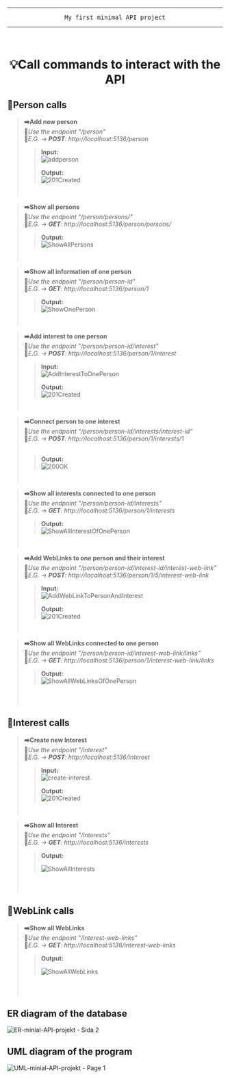 ---

<p align="center">
  <kbd>﻿My first minimal API project</kbd>
</p>

***
<BR>

# <div align="center">💡Call commands to interact with the API</div>

## 🔷Person calls

>**➡️Add new person**
><BR>
>🔸*Use the endpoint "/person"*
><BR>
>🔸*E.G. → **POST**: http://localhost:5136/person*
>>**Input:**
>><BR> 
>>![addperson](https://github.com/mmxzps/Lab3-Mini-Projekt/assets/99285003/6e095ebb-b242-4f15-abb6-1863ab3172ef)
>><BR>
>>
>>**Output:**
>><BR> 
>>![201Created](https://github.com/mmxzps/Lab3-Mini-Projekt/assets/99285003/8e4faa12-a855-4ff6-bbf6-3f965761838d)
>>
><BR> 

>**➡️Show all persons**
> <BR>
>🔸*Use the endpoint "/person/persons/"*
><br>
>🔸*E.G. → **GET**: http://localhost:5136/person/persons/*
>>
>>**Output:**
>><BR> 
>> ![ShowAllPersons](https://github.com/mmxzps/Lab3-Mini-Projekt/assets/99285003/797fb8c6-f0ae-42ee-93a4-9d88a011e854)
>
><BR>
>

>**➡️Show all information of one person**
><BR>
>🔸*Use the endpoint "/person/person-id"*
><BR>
>🔸*E.G. → **GET**: http://localhost:5136/person/1*
>>
>>**Output:**
>><BR> 
>>![ShowOnePerson](https://github.com/mmxzps/Lab3-Mini-Projekt/assets/99285003/33d874da-6a70-4b43-953a-1a7cdb149dc4)
>
><BR>
>

>**➡️Add interest to one person**
> <BR>
>🔸*Use the endpoint "/person/person-id/interest"*
><br>
>🔸*E.G. → **POST**: http://localhost:5136/person/1/interest*
>>**Input:**
>><BR> 
>>![AddInterestToOnePerson](https://github.com/mmxzps/Lab3-Mini-Projekt/assets/99285003/16c78d35-ecd2-43be-bc21-89ab8f7097b7)
>><BR>
>>
>>**Output:**
>><BR> 
>>![201Created](https://github.com/mmxzps/Lab3-Mini-Projekt/assets/99285003/8e4faa12-a855-4ff6-bbf6-3f965761838d)
>>
><BR> 

>**➡️Connect person to one interest**
> <BR>
>🔸*Use the endpoint "/person/person-id/interests/interest-id"*
><br>
>🔸*E.G. → **POST**: http://localhost:5136/person/1/interests/1*
> <BR>
> <BR>
>> 
>>**Output:**
>><BR> 
>>![200OK](https://github.com/mmxzps/Lab3-Mini-Projekt/assets/99285003/67421b35-68a4-44f3-913c-56f82dfa4959)
>>
><BR> 

>**➡️Show all interests connected to one person**
> <BR>
>🔸*Use the endpoint "/person/person-id/interests"*
><br>
>🔸*E.G. → **GET**: http://localhost:5136/person/1/interests*
>>
>>**Output:**
>><BR> 
>>![ShowAllInterestOfOnePerson](https://github.com/mmxzps/Lab3-Mini-Projekt/assets/99285003/ab8be628-4ab6-4f8a-8221-5d08524cd8ca)
>>
><BR> 

>**➡️Add WebLinks to one person and their interest**
> <BR>
>🔸*Use the endpoint "/person/person-id/interest-id/interest-web-link"*
><br>
>🔸*E.G. → **POST**: http://localhost:5136/person/1/5/interest-web-link*
>>**Input:**
>><BR> 
>>![AddWebLinkToPersonAndInterest](https://github.com/mmxzps/Lab3-Mini-Projekt/assets/99285003/b1a28aec-236a-415c-b355-c9d7094ce791)
>><BR>
>>
>>**Output:**
>><BR> 
>>![201Created](https://github.com/mmxzps/Lab3-Mini-Projekt/assets/99285003/8e4faa12-a855-4ff6-bbf6-3f965761838d)
>
><BR> 

>**➡️Show all WebLinks connected to one person**
> <BR>
>🔸*Use the endpoint "/person/person-id/interest-web-link/links"*
><br>
>🔸*E.G. → **GET**: http://localhost:5136/person/1/interest-web-link/links*
>>
>>**Output:**
>><BR> 
>>![ShowAllWebLinksOfOnePerson](https://github.com/mmxzps/Lab3-Mini-Projekt/assets/99285003/5ea9b2e9-9105-47c4-99ee-3a546a01c92c)
>>
><BR> 
><BR> 

## 🔷Interest calls

>**➡️Create new Interest**
><BR>
>🔸*Use the endpoint "/interest"*
><BR>
>🔸*E.G. → **POST**: http://localhost:5136/interest*
>>**Input:**
>><BR> 
>>![create-interest](https://github.com/mmxzps/Lab3-Mini-Projekt/assets/99285003/5637a7fb-1a46-4065-afe9-4a7fa007f12d)
>><BR>
>>
>>**Output:**
>><BR> 
>>![201Created](https://github.com/mmxzps/Lab3-Mini-Projekt/assets/99285003/8e4faa12-a855-4ff6-bbf6-3f965761838d)
>>
><BR> 

>**➡️Show all Interest**
> <BR>
>🔸*Use the endpoint "/interests"*
><br>
>🔸*E.G. → **GET**: http://localhost:5136/interests*
>>**Output:**
>><BR>
>>
>>![ShowAllInterests](https://github.com/mmxzps/Lab3-Mini-Projekt/assets/99285003/d47034f8-2b66-4977-9807-733499e24dc5)
>>
><BR> 
><BR> 

## 🔷WebLink calls
>**➡️Show all WebLinks**
> <BR>
>🔸*Use the endpoint "/interest-web-links"*
><br>
>🔸*E.G. → **GET**: http://localhost:5136/interest-web-links*
>>**Output:**
>><BR>
>>
>>![ShowAllWebLinks](https://github.com/mmxzps/Lab3-Mini-Projekt/assets/99285003/dd786ee6-0a1b-4e71-99f3-764fb0df66ee)
>>
><BR> 
><BR>

 ## ER diagram of the database
![ER-minial-API-projekt - Sida 2](https://github.com/mmxzps/Lab3-Mini-Projekt/assets/99285003/4655c290-1094-4c76-abf6-2640e50e3b45)
## UML diagram of the program
![UML-minial-API-projekt - Page 1](https://github.com/mmxzps/Lab3-Mini-Projekt/assets/99285003/97aa18c0-3ded-4684-a9bf-2370b74d25f6)


